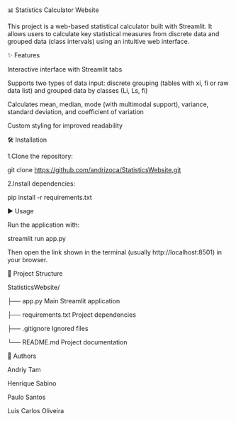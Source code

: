 📊 Statistics Calculator Website



This project is a web-based statistical calculator built with Streamlit. It allows users to calculate key statistical measures from discrete data and grouped data (class intervals) using an intuitive web interface.



✨ Features



Interactive interface with Streamlit tabs



Supports two types of data input: discrete grouping (tables with xi, fi or raw data list) and grouped data by classes (Li, Ls, fi)



Calculates mean, median, mode (with multimodal support), variance, standard deviation, and coefficient of variation



Custom styling for improved readability



🛠️ Installation



1.Clone the repository:

git clone https://github.com/andrizoca/StatisticsWebsite.git

2.Install dependencies:

pip install -r requirements.txt



▶️ Usage



Run the application with:

streamlit run app.py



Then open the link shown in the terminal (usually http://localhost:8501) in your browser.

📂 Project Structure



StatisticsWebsite/

├── app.py Main Streamlit application

├── requirements.txt Project dependencies

├── .gitignore Ignored files

└── README.md Project documentation



👥 Authors



Andriy Tam

Henrique Sabino

Paulo Santos

Luis Carlos Oliveira

